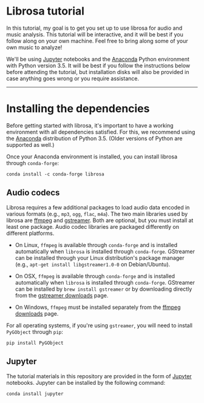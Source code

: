 # Librosa tutorial

In this tutorial, my goal is to get you set up to use librosa for audio and music analysis.
This tutorial will be interactive, and it will be best if you follow along on your own machine.
Feel free to bring along some of your own music to analyze!

We'll be using [Jupyter](http://jupyter.org/) notebooks and the [Anaconda](https://www.continuum.io/downloads)
Python environment with Python version 3.5.  It will be best if you follow the instructions below before
attending the tutorial, but installation disks will also be provided in case anything goes wrong or you require
assistance.

---

# Installing the dependencies

Before getting started with librosa, it's important to have a working environment with all dependencies
satisfied.  For this, we recommend using the [Anaconda](https://www.continuum.io/downloads) distribution of
Python 3.5.  (Older versions of Python are supported as well.)

Once your Anaconda environment is installed, you can install librosa through `conda-forge`:

```
conda install -c conda-forge librosa
```

## Audio codecs

Librosa requires a few additional packages to load audio data encoded in various formats (e.g., `mp3`, `ogg`,
`flac`, `m4a`).  The two main libraries used by librosa are [ffmpeg](https://ffmpeg.org/) and
[gstreamer](https://gstreamer.freedesktop.org/).  Both are optional, but you must install at least one
package.
Audio codec libraries are packaged differently on different platforms.

* On Linux, `ffmpeg` is available through `conda-forge` and is installed automatically when `librosa` is
installed through `conda-forge`.  GStreamer can be installed through your Linux distribution's package manager
(e.g., `apt-get install libgstreamer1.0-0` on Debian/Ubuntu).

* On OSX, `ffmpeg` is available through `conda-forge` and is installed automatically when `librosa` is
installed through `conda-forge`.  GStreamer can be installed by `brew install gstreamer` or by downloading
directly from the [gstreamer downloads](https://gstreamer.freedesktop.org/download/) page.

* On Windows, `ffmpeg` must be installed separately from the [ffmpeg downloads](http://ffmpeg.org/download.html) page.


For all operating systems, if you're using `gstreamer`, you will need to install `PyGObject` through `pip`:

```
pip install PyGObject
```

## Jupyter

The tutorial materials in this repository are provided in the form of [Jupyter](http://jupyter.org/)
notebooks.  Jupyter can be installed by the following command:
```
conda install jupyter
```
